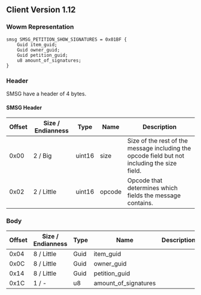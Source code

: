 ## Client Version 1.12

### Wowm Representation
```rust,ignore
smsg SMSG_PETITION_SHOW_SIGNATURES = 0x01BF {
    Guid item_guid;    
    Guid owner_guid;    
    Guid petition_guid;    
    u8 amount_of_signatures;    
}

```
### Header
SMSG have a header of 4 bytes.

#### SMSG Header
| Offset | Size / Endianness | Type   | Name   | Description |
| ------ | ----------------- | ------ | ------ | ----------- |
| 0x00   | 2 / Big           | uint16 | size   | Size of the rest of the message including the opcode field but not including the size field.|
| 0x02   | 2 / Little        | uint16 | opcode | Opcode that determines which fields the message contains.|
### Body
| Offset | Size / Endianness | Type | Name | Description |
| ------ | ----------------- | ---- | ---- | ----------- |
| 0x04 | 8 / Little | Guid | item_guid |  |
| 0x0C | 8 / Little | Guid | owner_guid |  |
| 0x14 | 8 / Little | Guid | petition_guid |  |
| 0x1C | 1 / - | u8 | amount_of_signatures |  |
